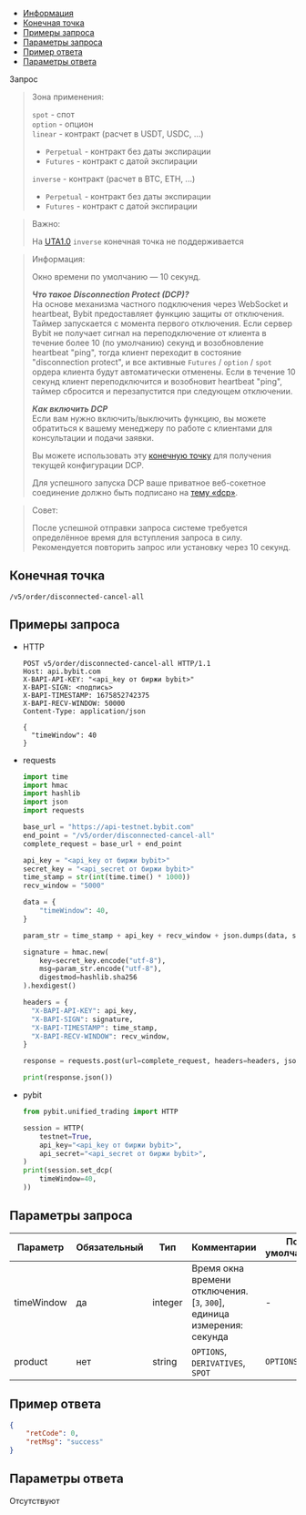 - [Информация](#информация)
- [Конечная точка](#конечная-точка)
- [Примеры запроса](#примеры-запроса)
- [Параметры запроса](#параметры-запроса)
- [Пример ответа](#пример-ответа)
- [Параметры ответа](#параметры-ответа)

<a id="информация"></a>

Запрос

>Зона применения:  
>
>`spot` - спот  
>`option` - опцион  
>`linear` - контракт (расчет в USDT, USDC, ...)
>
> - `Perpetual` - контракт без даты экспирации
> - `Futures` - контракт с датой экспирации
>
>`inverse` - контракт (расчет в BTC, ETH, ...)
>
> - `Perpetual` - контракт без даты экспирации
> - `Futures` - контракт с датой экспирации
<!-- -->
>Важно:
>
>На [UTA1.0](<../13.Различные режимы аккаунтов.md#единый-торговый-аккаунт-1.0>) `inverse` конечная точка не
>поддерживается
<!-- -->
>Информация:
>
>Окно времени по умолчанию — 10 секунд.
>
>***Что такое Disconnection Protect (DCP)?***  
>На основе механизма частного подключения через WebSocket и heartbeat, Bybit предоставляет функцию защиты от отключения.
>Таймер запускается с момента первого отключения. Если сервер Bybit не получает сигнал на переподключение от клиента в
>течение более 10 (по умолчанию) секунд и возобновление heartbeat "ping", тогда клиент переходит в состояние
>"disconnection protect", и все активные `Futures` / `option` / `spot` ордера клиента будут автоматически
>отменены. Если в течение 10 секунд клиент переподключится и возобновит heartbeat "ping", таймер сбросится и
>перезапустится при следующем отключении.
>
>***Как включить DCP***  
>Если вам нужно включить/выключить функцию, вы можете обратиться к вашему менеджеру по работе с клиентами для
>консультации и подачи заявки.
>
>Вы можете использовать эту [конечную точку](#) для получения текущей конфигурации DCP.
>
>Для успешного запуска DCP ваше приватное веб-сокетное соединение должно быть подписано на [тему «dcp»](#).
<!-- -->
>Совет:
>
>После успешной отправки запроса системе требуется определённое время для вступления запроса в силу. Рекомендуется
>повторить запрос или установку через 10 секунд.

<a id="конечная-точка"></a>

## Конечная точка

`/v5/order/disconnected-cancel-all`

<a id="примеры-запроса"></a>

## Примеры запроса

- HTTP

  ```http
  POST v5/order/disconnected-cancel-all HTTP/1.1
  Host: api.bybit.com
  X-BAPI-API-KEY: "<api_key от биржи bybit>"
  X-BAPI-SIGN: <подпись>
  X-BAPI-TIMESTAMP: 1675852742375
  X-BAPI-RECV-WINDOW: 50000
  Content-Type: application/json
  
  {
    "timeWindow": 40
  }
  ```

- requests

  ```python
  import time
  import hmac
  import hashlib
  import json
  import requests

  base_url = "https://api-testnet.bybit.com"
  end_point = "/v5/order/disconnected-cancel-all"
  complete_request = base_url + end_point

  api_key = "<api_key от биржи bybit>"
  secret_key = "<api_secret от биржи bybit>"
  time_stamp = str(int(time.time() * 1000))
  recv_window = "5000"

  data = {
      "timeWindow": 40,
  }

  param_str = time_stamp + api_key + recv_window + json.dumps(data, separators=(',', ':'))
  
  signature = hmac.new(
      key=secret_key.encode("utf-8"),
      msg=param_str.encode("utf-8"),
      digestmod=hashlib.sha256
  ).hexdigest()
  
  headers = {
    "X-BAPI-API-KEY": api_key,
    "X-BAPI-SIGN": signature,
    "X-BAPI-TIMESTAMP": time_stamp,
    "X-BAPI-RECV-WINDOW": recv_window,
  }

  response = requests.post(url=complete_request, headers=headers, json=data, timeout=10)

  print(response.json())
  ```

- pybit

  ```python
  from pybit.unified_trading import HTTP

  session = HTTP(
      testnet=True,
      api_key="<api_key от биржи bybit>",
      api_secret="<api_secret от биржи bybit>",
  )
  print(session.set_dcp(
      timeWindow=40,
  ))
  ```

<a id="параметры-запроса"></a>

## Параметры запроса

|Параметр  	                  |Обязательный	 |Тип  	  |Комментарии       |По умолчанию|
|-----------------------------|--------------|--------|------------------|------------|
|timeWindow                     |да  |integer     |Время окна времени отключения. [`3`, `300`], единица измерения: секунда       |-   |
|product                     |нет  |string     |`OPTIONS`, `DERIVATIVES`, `SPOT`       |`OPTIONS`   |

<a id="пример-ответа"></a>

## Пример ответа

```json
{
    "retCode": 0,
    "retMsg": "success"
}
```

<a id="параметры-ответа"></a>

## Параметры ответа

Отсутствуют
